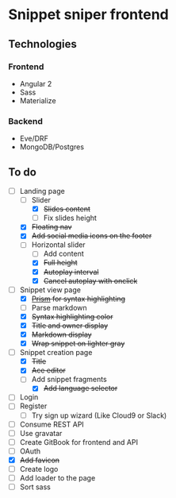 # Snippet sniper frontend

## Technologies

### Frontend

- Angular 2
- Sass
- Materialize

### Backend

- Eve/DRF
- MongoDB/Postgres

## To do

- [ ] Landing page
  - [ ] Slider
  	- [x] ~~Slides content~~
    - [ ] Fix slides height
  - [x] ~~Floating nav~~
  - [x] ~~Add social media icons on the footer~~
  - [ ] Horizontal slider
  	- [ ] Add content
  	- [x] ~~Full height~~
  	- [x] ~~Autoplay interval~~
  	- [x] ~~Cancel autoplay with onclick~~
- [ ] Snippet view page
  - [x] ~~[Prism](prismjs.com) for syntax highlighting~~ 
  - [ ] Parse markdown
  - [x] ~~Syntax highlighting color~~
  - [x] ~~Title and owner display~~
  - [x] ~~Markdown display~~
  - [x] ~~Wrap snippet on lighter gray~~
- [ ] Snippet creation page 
  - [x] ~~Title~~
  - [x] ~~Ace editor~~
  - [ ] Add snippet fragments
	- [x] ~~Add language selector~~ 
- [ ] Login 
- [ ] Register
	- [ ] Try sign up wizard (Like Cloud9 or Slack)
- [ ] Consume REST API
- [ ] Use gravatar
- [ ] Create GitBook for frontend and API
- [ ] OAuth
- [x] ~~Add favicon~~
- [ ] Create logo 
- [ ] Add loader to the page
- [ ] Sort sass
